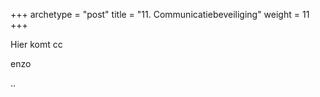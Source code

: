 +++
archetype = "post"
title = "11. Communicatiebeveiliging"
weight = 11
+++

Hier komt cc


enzo


..
